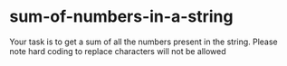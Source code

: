 # sum-of-numbers-in-a-string

Your task is to get a sum of all the numbers present in the string. Please note hard coding to replace characters will not be allowed
